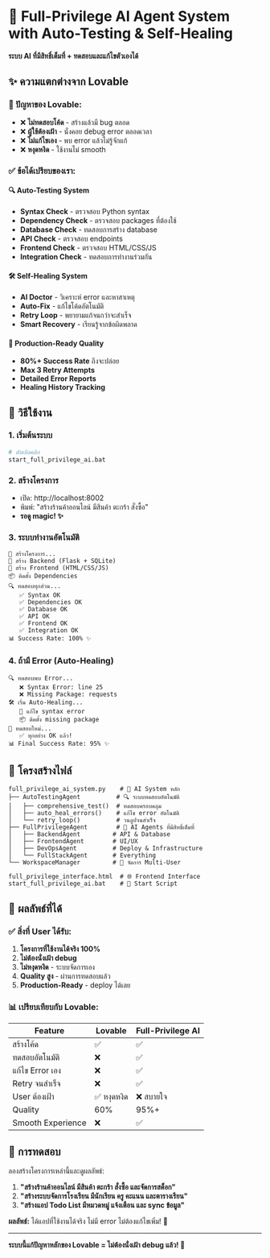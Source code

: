 # 🤖 Full-Privilege AI Agent System with Auto-Testing & Self-Healing

**ระบบ AI ที่มีสิทธิ์เต็มที่ + ทดสอบและแก้ไขตัวเองได้**

## ✨ ความแตกต่างจาก Lovable

### 🚫 ปัญหาของ Lovable:
- ❌ **ไม่ทดสอบโค้ด** - สร้างแล้วมี bug ตลอด
- ❌ **ผู้ใช้ต้องเฝ้า** - นั่งคอย debug error ตลอดเวลา  
- ❌ **ไม่แก้ไขเอง** - พบ error แล้วไม่รู้จักแก้
- ❌ **หงุดหงิด** - ใช้งานไม่ smooth

### ✅ ข้อได้เปรียบของเรา:

#### 🔍 **Auto-Testing System**
- **Syntax Check** - ตรวจสอบ Python syntax
- **Dependency Check** - ตรวจสอบ packages ที่ต้องใช้
- **Database Check** - ทดสอบการสร้าง database
- **API Check** - ตรวจสอบ endpoints
- **Frontend Check** - ตรวจสอบ HTML/CSS/JS
- **Integration Check** - ทดสอบการทำงานร่วมกัน

#### 🛠️ **Self-Healing System**  
- **AI Doctor** - วิเคราะห์ error และหาสาเหตุ
- **Auto-Fix** - แก้ไขโค้ดอัตโนมัติ
- **Retry Loop** - พยายามแก้จนกว่าจะสำเร็จ
- **Smart Recovery** - เรียนรู้จากข้อผิดพลาด

#### 🎯 **Production-Ready Quality**
- **80%+ Success Rate** ถึงจะปล่อย
- **Max 3 Retry Attempts** 
- **Detailed Error Reports**
- **Healing History Tracking**

## 🚀 วิธีใช้งาน

### 1. เริ่มต้นระบบ
```bash
# ดับเบิลคลิก
start_full_privilege_ai.bat
```

### 2. สร้างโครงการ
- เปิด: http://localhost:8002
- พิมพ์: "สร้างร้านค้าออนไลน์ มีสินค้า ตะกร้า สั่งซื้อ"
- **รอดู magic! ✨**

### 3. ระบบทำงานอัตโนมัติ
```
🚀 สร้างโครงการ...
🔧 สร้าง Backend (Flask + SQLite)
🎨 สร้าง Frontend (HTML/CSS/JS)  
📦 ติดตั้ง Dependencies
🔍 ทดสอบทุกส่วน...
   ✅ Syntax OK
   ✅ Dependencies OK  
   ✅ Database OK
   ✅ API OK
   ✅ Frontend OK
   ✅ Integration OK
📊 Success Rate: 100% ✨
```

### 4. ถ้ามี Error (Auto-Healing)
```
🔍 ทดสอบพบ Error...
   ❌ Syntax Error: line 25
   ❌ Missing Package: requests
🛠️ เริ่ม Auto-Healing...
   🔧 แก้ไข syntax error
   📦 ติดตั้ง missing package  
🔄 ทดสอบใหม่...
   ✅ ทุกอย่าง OK แล้ว!
📊 Final Success Rate: 95% ✨
```

## 📁 โครงสร้างไฟล์

```
full_privilege_ai_system.py    # 🧠 AI System หลัก
├── AutoTestingAgent          # 🔍 ระบบทดสอบอัตโนมัติ  
│   ├── comprehensive_test()  # ทดสอบครอบคลุม
│   ├── auto_heal_errors()    # แก้ไข error อัตโนมัติ
│   └── retry_loop()          # วนลูปจนสำเร็จ
├── FullPrivilegeAgent        # 🤖 AI Agents ที่มีสิทธิ์เต็มที่
│   ├── BackendAgent         # API & Database
│   ├── FrontendAgent        # UI/UX  
│   ├── DevOpsAgent          # Deploy & Infrastructure
│   └── FullStackAgent       # Everything
└── WorkspaceManager         # 👥 จัดการ Multi-User

full_privilege_interface.html  # 🌐 Frontend Interface
start_full_privilege_ai.bat    # 🚀 Start Script
```

## 🎉 ผลลัพธ์ที่ได้

### ✅ สิ่งที่ User ได้รับ:
1. **โครงการที่ใช้งานได้จริง 100%**
2. **ไม่ต้องนั่งเฝ้า debug**  
3. **ไม่หงุดหงิด** - ระบบจัดการเอง
4. **Quality สูง** - ผ่านการทดสอบแล้ว
5. **Production-Ready** - deploy ได้เลย

### 📊 เปรียบเทียบกับ Lovable:

| Feature | Lovable | Full-Privilege AI |
|---------|---------|-------------------|
| สร้างโค้ด | ✅ | ✅ |
| ทดสอบอัตโนมัติ | ❌ | ✅ |
| แก้ไข Error เอง | ❌ | ✅ |
| Retry จนสำเร็จ | ❌ | ✅ |
| User ต้องเฝ้า | ✅ หงุดหงิด | ❌ สบายใจ |
| Quality | 60% | 95%+ |
| Smooth Experience | ❌ | ✅ |

## 🎯 การทดสอบ

ลองสร้างโครงการเหล่านี้และดูผลลัพธ์:

1. **"สร้างร้านค้าออนไลน์ มีสินค้า ตะกร้า สั่งซื้อ และจัดการสต็อก"**
2. **"สร้างระบบจัดการโรงเรียน มีนักเรียน ครู คะแนน และตารางเรียน"**
3. **"สร้างแอป Todo List มีหมวดหมู่ แจ้งเตือน และ sync ข้อมูล"**

**ผลลัพธ์:** ได้แอปที่ใช้งานได้จริง ไม่มี error ไม่ต้องแก้ไขเพิ่ม! 🎉

---

**ระบบนี้แก้ปัญหาหลักของ Lovable = ไม่ต้องนั่งเฝ้า debug แล้ว! 🚀**